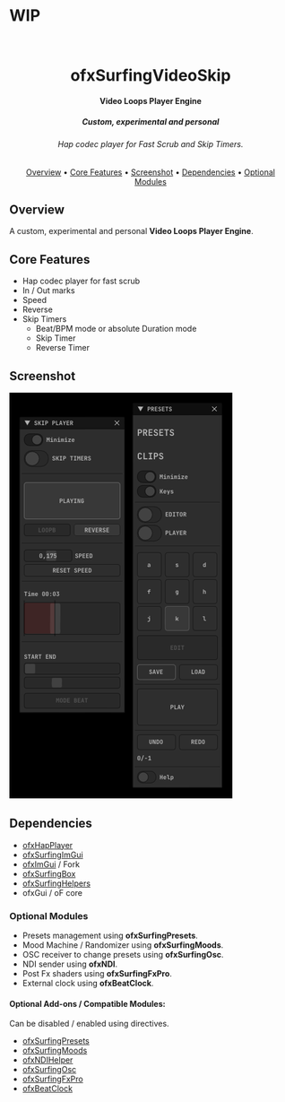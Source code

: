 # **WIP**

<h1 align="center">
  <br>
  ofxSurfingVideoSkip
  <br>
</h1>

<h4 align="center">Video Loops Player Engine</h4>
<h5 align="center">Custom, experimental and personal</h5>
<h6 align="center">Hap codec player for Fast Scrub and Skip Timers.</h6>

<p align="center">
  <a href="#Overview">Overview</a> • 
  <a href="#Core-Features">Core Features</a> • 
  <a href="#Screenshot">Screenshot</a> • 
  <a href="#Dependencies">Dependencies</a> • 
  <a href="#Optional-Modules">Optional Modules</a>
</p>

## Overview
A custom, experimental and personal **Video Loops Player Engine**.  

## Core Features
- Hap codec player for fast scrub
- In / Out marks
- Speed
- Reverse
- Skip Timers  
  - Beat/BPM mode or absolute Duration mode
  - Skip Timer
  - Reverse Timer

## Screenshot
![](readme_images/Capture.PNG)

## Dependencies
- [ofxHapPlayer](https://github.com/bangnoise/ofxHapPlayer)
- [ofxSurfingImGui](https://github.com/moebiussurfing/ofxSurfingImGui)
- [ofxImGui](https://github.com/Daandelange/ofxImGui/) / Fork
- [ofxSurfingBox](https://github.com/moebiussurfing/ofxSurfingBox)
- [ofxSurfingHelpers](https://github.com/moebiussurfing/ofxSurfingHelpers)
- ofxGui / oF core

### Optional Modules
- Presets management using **ofxSurfingPresets**.
- Mood Machine / Randomizer using **ofxSurfingMoods**.
- OSC receiver to change presets using **ofxSurfingOsc**.
- NDI sender using **ofxNDI**.
- Post Fx shaders using **ofxSurfingFxPro**.
- External clock using **ofxBeatClock**.

#### Optional Add-ons / Compatible Modules:
Can be disabled / enabled using directives.  
- [ofxSurfingPresets](https://github.com/moebiussurfing/ofxSurfingPresets)
- [ofxSurfingMoods](https://github.com/moebiussurfing/ofxSurfingMoods)
- [ofxNDIHelper](https://github.com/moebiussurfing/ofxNDIHelper)
- [ofxSurfingOsc](https://github.com/moebiussurfing/ofxSurfingOsc)
- [ofxSurfingFxPro](https://github.com/moebiussurfing/ofxSurfingFxPro)
- [ofxBeatClock](https://github.com/moebiussurfing/ofxBeatClock)